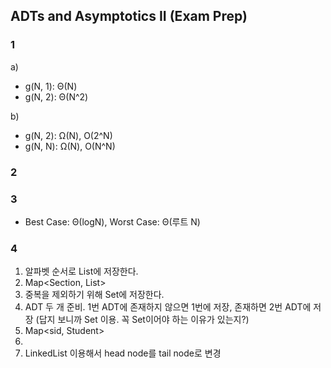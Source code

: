 ## ADTs and Asymptotics II (Exam Prep)

### 1

a)
- g(N, 1): Θ(N)
- g(N, 2): Θ(N^2)

b)
- g(N, 2): Ω(N), O(2^N)
- g(N, N): Ω(N), O(N^N)

### 2



### 3

- Best Case: Θ(logN), Worst Case: Θ(루트 N)

### 4

1. 알파벳 순서로 List에 저장한다.
2. Map<Section, List<Student>>
3. 중복을 제외하기 위해 Set에 저장한다.
4. ADT 두 개 준비. 1번 ADT에 존재하지 않으면 1번에 저장, 존재하면 2번 ADT에 저장 (답지 보니까 Set 이용. 꼭 Set이어야 하는 이유가 있는지?)  
5. Map<sid, Student>
6.  
7. LinkedList 이용해서 head node를 tail node로 변경
